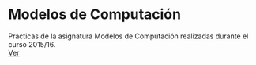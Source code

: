 # Modelos de Computación
Practicas de la asignatura Modelos de Computación realizadas durante el curso 2015/16.  
[Ver](Documentacion_Practicas_MC_NavarroMoralesFran.pdf)

